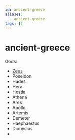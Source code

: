 ```yaml
---
id: ancient-greece
aliases:
  - ancient-greece
tags: []
---
```


# ancient-greece

Gods:

- [Zeus](Mythology/zeus.md)
- Poseidon
- Hades
- Hera
- Hestia
- Athena
- Ares
- Apollo
- Artemis
- Demeter
- Haephaestus
- Dionysius
-
